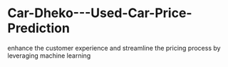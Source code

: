 # Car-Dheko---Used-Car-Price-Prediction
enhance the customer experience and streamline the pricing process by leveraging machine learning
